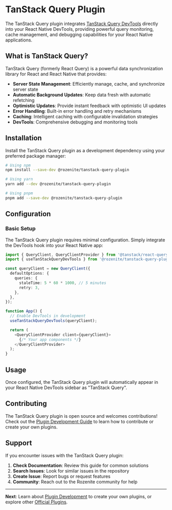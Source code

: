 # TanStack Query Plugin

The TanStack Query plugin integrates [TanStack Query DevTools](https://tanstack.com/query/latest/docs/react/devtools) directly into your React Native DevTools, providing powerful query monitoring, cache management, and debugging capabilities for your React Native applications.

## What is TanStack Query?

TanStack Query (formerly React Query) is a powerful data synchronization library for React and React Native that provides:

- **Server State Management**: Efficiently manage, cache, and synchronize server state
- **Automatic Background Updates**: Keep data fresh with automatic refetching
- **Optimistic Updates**: Provide instant feedback with optimistic UI updates
- **Error Handling**: Built-in error handling and retry mechanisms
- **Caching**: Intelligent caching with configurable invalidation strategies
- **DevTools**: Comprehensive debugging and monitoring tools

## Installation

Install the TanStack Query plugin as a development dependency using your preferred package manager:

```bash
# Using npm
npm install --save-dev @rozenite/tanstack-query-plugin

# Using yarn
yarn add --dev @rozenite/tanstack-query-plugin

# Using pnpm
pnpm add --save-dev @rozenite/tanstack-query-plugin
```

## Configuration

### Basic Setup

The TanStack Query plugin requires minimal configuration. Simply integrate the DevTools hook into your React Native app:

```typescript title="App.tsx"
import { QueryClient, QueryClientProvider } from '@tanstack/react-query';
import { useTanStackQueryDevTools } from '@rozenite/tanstack-query-plugin';

const queryClient = new QueryClient({
  defaultOptions: {
    queries: {
      staleTime: 5 * 60 * 1000, // 5 minutes
      retry: 3,
    },
  },
});

function App() {
  // Enable DevTools in development
  useTanStackQueryDevTools(queryClient);

  return (
    <QueryClientProvider client={queryClient}>
      {/* Your app components */}
    </QueryClientProvider>
  );
}
```

## Usage

Once configured, the TanStack Query plugin will automatically appear in your React Native DevTools sidebar as "TanStack Query".

## Contributing

The TanStack Query plugin is open source and welcomes contributions! Check out the [Plugin Development Guide](./plugin-development.md) to learn how to contribute or create your own plugins.

## Support

If you encounter issues with the TanStack Query plugin:

1. **Check Documentation**: Review this guide for common solutions
2. **Search Issues**: Look for similar issues in the repository
3. **Create Issue**: Report bugs or request features
4. **Community**: Reach out to the Rozenite community for help

---

**Next**: Learn about [Plugin Development](../plugin-development/plugin-development.md) to create your own plugins, or explore other [Official Plugins](./overview.md). 